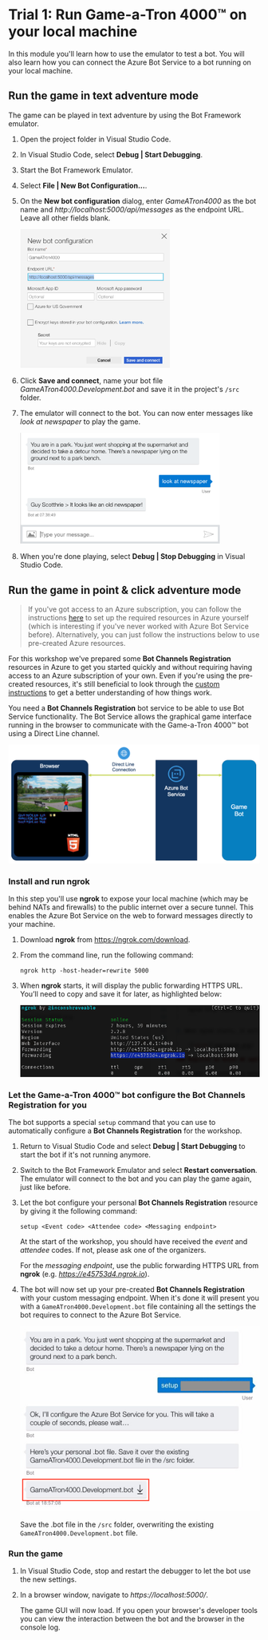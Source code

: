 # Trial 1: Run Game-a-Tron 4000™ on your local machine

In this module you'll learn how to use the emulator to test a bot. You will also learn how you can connect the Azure Bot Service to a bot running on your local machine.

## Run the game in text adventure mode

The game can be played in text adventure by using the Bot Framework emulator.

1. Open the project folder in Visual Studio Code.

2. In Visual Studio Code, select **Debug | Start Debugging**.

3. Start the Bot Framework Emulator.

4. Select **File | New Bot Configuration...**.

6. On the **New bot configuration** dialog, enter *GameATron4000* as the bot name and *http://localhost:5000/api/messages* as the endpoint URL. Leave all other fields blank.

    <img src="./images/new-bot-configuration.png" alt="New bot configuration" width="300"/>

7. Click **Save and connect**, name your bot file *GameATron4000.Development.bot* and save it in the project's `/src` folder.

8. The emulator will connect to the bot. You can now enter messages like *look at newspaper* to play the game.

    <img src="./images/text-gameplay.png" alt="Text adventure gameplay" width="400"/>

9. When you're done playing, select **Debug | Stop Debugging** in Visual Studio Code.


## Run the game in point & click adventure mode

> If you've got access to an Azure subscription, you can follow the instructions [here](./pointclickmode.md) to set up the required resources in Azure yourself (which is interesting if you've never worked with Azure Bot Service before). Alternatively, you can just follow the instructions below to use pre-created Azure resources.

For this workshop we've prepared some **Bot Channels Registration** resources in Azure to get you started quickly and without requiring having access to an Azure subscription of your own. Even if you're using the pre-created resources, it's still beneficial to look through the [custom instructions](./pointclickmode.md) to get a better understanding of how things work.

You need a **Bot Channels Registration** bot service to be able to use Bot Service functionality. The Bot Service allows the graphical game interface running in the browser to communicate with the Game-a-Tron 4000™ bot using a Direct Line channel.

<img src="./images/pointclick-overview.png" alt="Point & click mode overview"/>

### Install and run ngrok

In this step you'll use **ngrok** to expose your local machine (which may be behind NATs and firewalls) to the public internet over a secure tunnel. This enables the Azure Bot Service on the web to forward messages directly to your machine.

1. Download **ngrok** from https://ngrok.com/download.

2. From the command line, run the following command:

	```
	ngrok http -host-header=rewrite 5000
	```

3. When **ngrok** starts, it will display the public forwarding HTTPS URL. You’ll need to copy and save it for later, as highlighted below:

    <img src="./images/ngrok.png" alt="ngrok"/>

### Let the Game-a-Tron 4000™ bot configure the Bot Channels Registration for you

The bot supports a special `setup` command that you can use to automatically configure a **Bot Channels Registration** for the workshop.

1. Return to Visual Studio Code and select **Debug | Start Debugging** to start the bot if it's not running anymore.

2. Switch to the Bot Framework Emulator and select **Restart conversation**. The emulator will connect to the bot and you can play the game again, just like before.

3. Let the bot configure your personal **Bot Channels Registration** resource by giving it the following command:

    ```
    setup <Event code> <Attendee code> <Messaging endpoint>
    ```

    At the start of the workshop, you should have received the *event* and *attendee* codes. If not, please ask one of the organizers.

    For the *messaging endpoint*, use the public forwarding HTTPS URL from **ngrok** (e.g. *https://e45753d4.ngrok.io*).

4. The bot will now set up your pre-created **Bot Channels Registration** with your custom messaging endpoint. When it's done it will present you with a `GameATron4000.Development.bot` file containing all the settings the bot requires to connect to the Azure Bot Service.

    <img src="./images/auto-setup.png" alt="Automagic setup"/>

    Save the .bot file in the `/src` folder, overwriting the existing `GameATron4000.Development.bot` file.

### Run the game

1. In Visual Studio Code, stop and restart the debugger to let the bot use the new settings.

2. In a browser window, navigate to *https://localhost:5000/*.

    The game GUI will now load. If you open your browser's developer tools you can view the interaction between the bot and the browser in the console log.